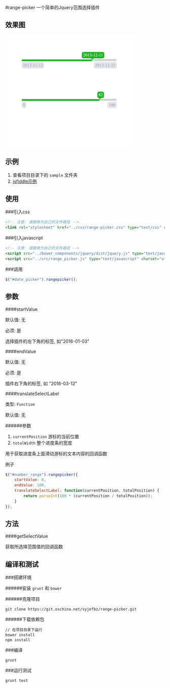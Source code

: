 #range-picker
一个简单的Jquery范围选择插件

效果图
---
![date-picker](./images/range-picker.png)

示例
---
1. 查看项目目录下的 `sample` 文件夹
2. [jsfiddle示例](https://jsfiddle.net/cqmyg/me1dmz9e/2/)

使用
---

###引入css

```html
<!-- 注意: 请替换为自己的文件路径 -->
<link rel="stylesheet" href="../css/range-picker.css" type="text/css" charset="utf-8" />

```

###引入javascript

```html
<!-- 注意: 请替换为自己的文件路径 -->
<script src="../bower_components/jquery/dist/jquery.js" type="text/javascript" charset="utf-8"></script>
<script src="../src/range_picker.js" type="text/javascript" charset="utf-8"></script>

```
###调用
```javascript
$("#date_picker").rangepicker();
```

参数
---

####startValue

默认值: 无

必须: 是

选择插件的左下角的标签, 如"2016-01-03"

####endValue

默认值: 无

必须: 是

插件右下角的标签, 如 "2016-03-12"


####translateSelectLabel

类型: `Function`

默认值: 无

######参数
1. `currentPosition` 游标的当前位置
2. `totalWidth` 整个进度条的宽度

用于获取进度条上面滑动游标的文本内容的回调函数


例子
```js
$("#number_range").rangepicker({
    startValue: 0,
    endValue: 100,
    translateSelectLabel: function(currentPosition, totalPosition) {
        return parseInt(100 * (currentPosition / totalPosition));
    }
});
```

方法
---

####getSelectValue

获取所选择范围值的回调函数


编译和测试
---

###搭建环境

######安装 `grunt` 和 `bower`

######克隆项目
```
git clone https://git.oschina.net/syjefbz/range-picker.git
```

######下载依赖包
```
// 在项目目录下运行
bower install
npm install
```

###编译
```
grunt
```

###运行测试
```
grunt test
```
